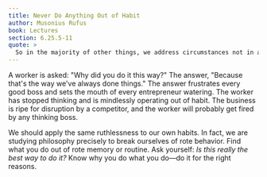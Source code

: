 ```yaml
---
title: Never Do Anything Out of Habit
author: Musonius Rufus
book: Lectures
section: 6.25.5-11
quote: >
  So in the majority of other things, we address circumstances not in accordance with the right assumptions, but mostly by following wretched habits. Since all that I've said is the case, the person in training must seek to rise above, so as to stop seeking out pleasure and steering away from pain; to stop clinging to living and abhorring death; and in the case of property and money, to stop valuing receiving over giving.
---
```


A worker is asked: "Why did you do it this way?" The answer, "Because that's the way we've always done things." The answer frustrates every good boss and sets the mouth of every entrepreneur watering. The worker has stopped thinking and is mindlessly operating out of habit. The business is ripe for disruption by a competitor, and the worker will probably get fired by any thinking boss.

We should apply the same ruthlessness to our own habits. In fact, we are studying philosophy precisely to break ourselves of rote behavior. Find what you do out of rote memory or routine. Ask yourself: _Is this really the best way to do it?_ Know why you do what you do—do it for the right reasons.
